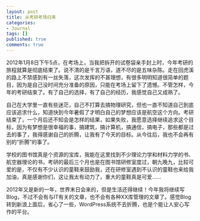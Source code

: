 ```yaml
---
layout: post
title: 从考研考场归来
categories:
- Journal
tags: []
published: true
comments: true
---
```

<p>2012年1月8日下午5点，在考场上，当我把拆开的试卷袋亲手封上时，今年考研的旅程就算是彻底结束了。说不清的是千言万语，道不尽的是五味杂陈。走在回虎溪的路上不禁感到有一丝失落，这次发挥的不甚理想，有很多明明知道很简单的题目，因为是自己没时间充分准备的原因，只能在考场上留下了遗憾。不管怎样，今年的考研结束了。有了自己的选择，有了自己的经历，我感觉自己又成熟了。</p>

<p>自己在大学里一直有些迷茫，自己不打算去搞物理研究，但也一直不知道自己到底应该追求什么，知道快到今年暑假了才明白自己的梦想应该是航空这个方向。考研结束了，一个月后还不知会是怎样的结果，如果失败，我愿意选择继续追求这个目标，因为有梦想是很幸福的事，搞建筑，搞计算机，搞通信，搞电子，那些都是过去的事了，我得感谢自己的折腾，让我有了今天的目标。从今往后，我也不会再有别的“折腾”的事了。</p>

<p>学校的图书馆真是个资源的宝库，我能在这里找到不少理论力学和材料力学的书、航空器理论的书，考研的最后三个月也是在图书馆研修室度过，朝九晚九，比较可爱的是，不仅有不少认识的童鞋来鼓励我，还在研修室遇到不认识的童鞋也来给我加油，真是感谢你们，这让我太有动力了，重大的童鞋真是可爱……</p>

<p>2012年又是新的一年，世界末日会来的，但是生活还得继续！今年我将继续写Blog，不过不会有与IT有关的文章，也不会有各种XX库管理的文章了。感觉Blog转到新浪上面后，省心了一些，WordPress系统不去折腾，也是个能让人安心写作的平台。</p>
